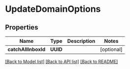 # UpdateDomainOptions

## Properties
Name | Type | Description | Notes
------------ | ------------- | ------------- | -------------
**catchAllInboxId** | **UUID** |  | [optional] 

[[Back to Model list]](../README.md#documentation-for-models) [[Back to API list]](../README.md#documentation-for-api-endpoints) [[Back to README]](../README.md)


